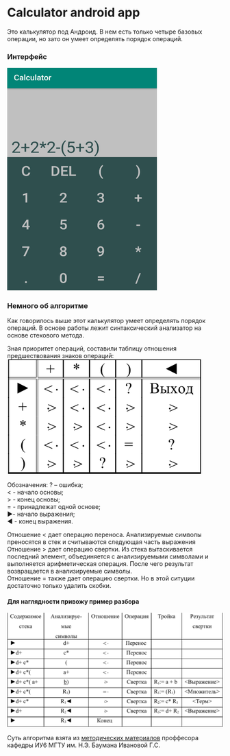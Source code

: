 # Calculator android app
Это калькулятор под Андроид. В нем есть только четыре базовых операции, но зато он умеет определять порядок операций. 
### Интерфейс
<img src="/images/calc.jpg" alt="drawing" width="350"/>

### Немного об алгоритме
Как говорилось выше этот калькулятор умеет определять порядок операций. В основе работы лежит синтаксический анализатор на основе стекового метода. 

Зная приоритет операций, составили таблицу отношения предшествования знаков операций:
![тут должен быть скрин таблицы](/images/table.png)

Обозначения:
? – ошибка;  
< - начало основы;  
\> - конец основы;  
= - принадлежат одной основе;  
►- начало выражения;  
◄ - конец выражения.

Отношение < дает операцию переноса. Анализируемые символы преносятся в стек и считываются следующая часть выражения  
Отношение \> дает операцию свертки. Из стека вытаскивается последний элемент, объединяется с анализируемыми символами и выполняется арифметическая операция. После чего результат возвращается в анализируемые символы.   
Отношение = также дает операцию свертки. Но в этой ситуции достаточно только удалить скобки.

#### Для наглядности привожу пример разбора
![тут должен быть скрин примера](/images/example.png)

Суть алгоритма взята из [методических материалов][1] проффесора кафедры ИУ6 МГТУ им. Н.Э. Баумана Ивановой Г.С.


[1]: https://www.google.com/url?sa=t&rct=j&q=&esrc=s&source=web&cd=1&ved=2ahUKEwiv6JqonKbmAhUy0aYKHUJ1CBgQFjAAegQIBhAC&url=http%3A%2F%2Fe-learning.bmstu.ru%2Fmoodle%2Fpluginfile.php%2F2978%2Fmod_data%2Fcontent%2F778%2Fbmstu_iu6_Sysprogr_Compiles.pdf&usg=AOvVaw3lut6PmoOcp84xGLfDqON3

